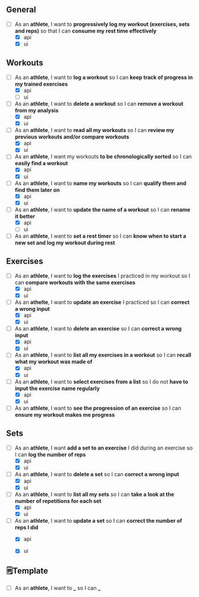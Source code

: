 ## General
- [ ] As an **athlete**, I want to **progressively log my workout (exercises, sets and reps)** so that I can **consume my rest time effectively**
  - [x] api
  - [x] ui

## Workouts
- [ ] As an **athlete**, I want to **log a workout** so I can **keep track of progress in my trained exercises**
  - [x] api
  - [ ] ui
- [ ] As an **athlete**, I want to **delete a workout** so I can **remove a workout from my analysis**
  - [x] api
  - [x] ui
- [ ] As an **athlete**, I want to **read all my workouts** so I can **review my previous workouts and/or compare workouts**
  - [x] api
  - [x] ui
- [ ] As an **athlete**, I want my workouts **to be chronologically sorted** so I can **easily find a workout**
  - [x] api
  - [x] ui
- [ ] As an **athlete**, I want to **name my workouts** so I can **qualify them and find them later on**
  - [x] api
  - [x] ui
- [ ] As an **athlete**, I want to **update the name of a workout** so I can **rename it better**
  - [x] api
  - [ ] ui
- [ ] As an **athlete**, I want to **set a rest timer** so I can **know when to start a new set and log my workout during rest**

## Exercises
- [ ] As an **athlete**, I want to **log the exercises** I practiced in my workout so I can **compare workouts with the same exercises**
  - [x] api
  - [x] ui
- [ ] As an **athelte**, I want to **update an exercise** I practiced so I can **correct a wrong input**
  - [x] api
  - [x] ui
- [ ] As an **athlete**, I want to **delete an exercise** so I can **correct a wrong input**
  - [x] api
  - [x] ui
- [ ] As an **athlete**, I want to **list all my exercises in a workout** so I can **recall what my workout was made of**
  - [x] api
  - [x] ui
- [ ] As an **athlete**, I want to **select exercises from a list** so I do not **have to input the exercise name regularly**
  - [x] api
  - [x] ui
- [ ] As an **athlete**, I want to **see the progression of an exercise** so I can **ensure my workout makes me progress**

## Sets
- [ ] As an **athlete**, I want **add a set to an exercise** I did during an exercise so I can **log the number of reps**
  - [x] api
  - [x] ui
- [ ] As an **athlete**, I want to **delete a set** so I can **correct a wrong input**
  - [x] api
  - [x] ui
- [ ] As an **athlete**, I want to **list all my sets** so I can **take a look at the number of repetitions for each set**
  - [x] api
  - [x] ui
- [ ] As an **athlete**, I want to **update a set** so I can **correct the number of reps I did**
  - [x] api
  - [x] ui




## 🗒️Template
- [ ] As an **athlete**, I want to **_** so I can **_**
